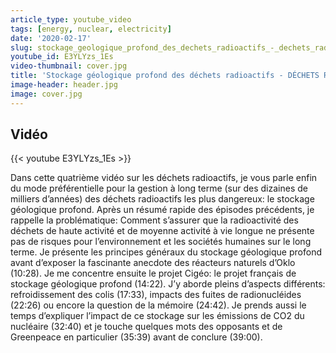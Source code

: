 ```yaml
---
article_type: youtube_video
tags: [energy, nuclear, electricity]
date: '2020-02-17'
slug: stockage_geologique_profond_des_dechets_radioactifs_-_dechets_radioactifs_4
youtube_id: E3YLYzs_1Es
video-thumbnail: cover.jpg
title: 'Stockage géologique profond des déchets radioactifs - DÉCHETS RADIOACTIFS #4'
image-header: header.jpg
image: cover.jpg
---
```


## Vidéo

{{< youtube E3YLYzs_1Es >}}

Dans cette quatrième vidéo sur les déchets radioactifs, je vous parle enfin du mode préférentielle pour la gestion à long terme (sur des dizaines de milliers d’années) des déchets radioactifs les plus dangereux: le stockage géologique profond. Après un résumé rapide des épisodes précédents, je rappelle la problématique: Comment s’assurer que la radioactivité des déchets de haute activité et de moyenne activité à vie longue ne présente pas de risques pour l’environnement et les sociétés humaines sur le long terme. Je présente les principes généraux du stockage géologique profond avant d’exposer la fascinante anecdote des réacteurs naturels d’Oklo (10:28). Je me concentre ensuite le projet Cigéo: le projet français de stockage géologique profond (14:22). J’y aborde pleins d’aspects différents: refroidissement des colis (17:33), impacts des fuites de radionucléides (22:26) ou encore la question de la mémoire (24:42). Je prends aussi le temps d’expliquer l’impact de ce stockage sur les émissions de CO2 du nucléaire (32:40) et je touche quelques mots des opposants et de Greenpeace en particulier (35:39) avant de conclure (39:00).
